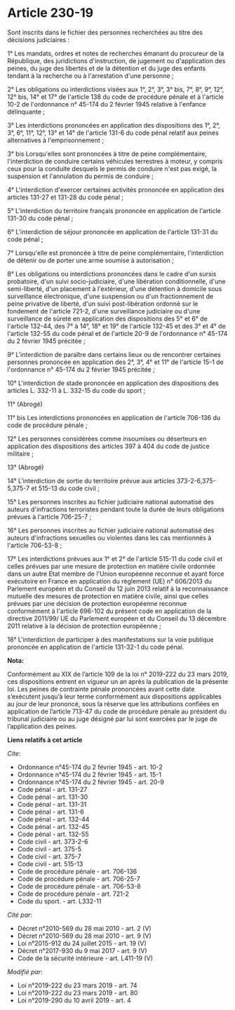 # Article 230-19

Sont inscrits dans le fichier des personnes recherchées au titre des décisions judiciaires :

1° Les mandats, ordres et notes de recherches émanant du procureur de la République, des juridictions d'instruction, de
jugement ou d'application des peines, du juge des libertés et de la détention et du juge des enfants tendant à la recherche
ou à l'arrestation d'une personne ;

2° Les obligations ou interdictions visées aux 1°, 2°, 3°, 3° bis, 7°, 8°, 9°, 12°, 12° bis, 14° et 17° de l'article 138 du
code de procédure pénale et à l'article 10-2 de l'ordonnance n° 45-174 du 2 février 1945 relative à l'enfance délinquante ;

3° Les interdictions prononcées en application des dispositions des 1°, 2°, 3°, 6°, 11°, 12°, 13° et 14° de l'article 131-6
du code pénal relatif aux peines alternatives à l'emprisonnement ;

3° bis Lorsqu'elles sont prononcées à titre de peine complémentaire, l'interdiction de conduire certains véhicules terrestres
à moteur, y compris ceux pour la conduite desquels le permis de conduire n'est pas exigé, la suspension et l'annulation du
permis de conduire ;

4° L'interdiction d'exercer certaines activités prononcée en application des articles 131-27 et 131-28 du code pénal ;

5° L'interdiction du territoire français prononcée en application de l'article 131-30 du code pénal ;

6° L'interdiction de séjour prononcée en application de l'article 131-31 du code pénal ;

7° Lorsqu'elle est prononcée à titre de peine complémentaire, l'interdiction de détenir ou de porter une arme soumise à
autorisation ;

8° Les obligations ou interdictions prononcées dans le cadre d'un sursis probatoire, d'un suivi socio-judiciaire, d'une
libération conditionnelle, d'une semi-liberté, d'un placement à l'extérieur, d'une détention à domicile sous surveillance
électronique, d'une suspension ou d'un fractionnement de peine privative de liberté, d'un suivi post-libération ordonné sur
le fondement de l'article 721-2, d'une surveillance judiciaire ou d'une surveillance de sûreté en application des
dispositions des 5° et 6° de l'article 132-44, des 7° à 14°, 18° et 19° de l'article 132-45 et des 3° et 4° de l'article
132-55 du code pénal et de l'article 20-9 de l'ordonnance n° 45-174 du 2 février 1945 précitée ;

9° L'interdiction de paraître dans certains lieux ou de rencontrer certaines personnes prononcée en application des 2°, 3°,
4° et 11° de l'article 15-1 de l'ordonnance n° 45-174 du 2 février 1945 précitée ;

10° L'interdiction de stade prononcée en application des dispositions des articles L. 332-11 à L. 332-15 du code du sport ;

11° (Abrogé)

11° bis Les interdictions prononcées en application de l'article 706-136 du code de procédure pénale ;

12° Les personnes considérées comme insoumises ou déserteurs en application des dispositions des articles 397 à 404 du code
de justice militaire ;

13° (Abrogé)

14° L'interdiction de sortie du territoire prévue aux articles 373-2-6,375-5,375-7 et 515-13 du code civil ;

15° Les personnes inscrites au fichier judiciaire national automatisé des auteurs d'infractions terroristes pendant toute la
durée de leurs obligations prévues à l'article 706-25-7 ;

16° Les personnes inscrites au fichier judiciaire national automatisé des auteurs d'infractions sexuelles ou violentes dans
les cas mentionnés à l'article 706-53-8 ;

17° Les interdictions prévues aux 1° et 2° de l'article 515-11 du code civil et celles prévues par une mesure de protection
en matière civile ordonnée dans un autre Etat membre de l'Union européenne reconnue et ayant force exécutoire en France en
application du règlement (UE) n° 606/2013 du Parlement européen et du Conseil du 12 juin 2013 relatif à la reconnaissance
mutuelle des mesures de protection en matière civile, ainsi que celles prévues par une décision de protection européenne
reconnue conformément à l'article 696-102 du présent code en application de la directive 2011/99/ UE du Parlement européen et
du Conseil du 13 décembre 2011 relative à la décision de protection européenne ;

18° L'interdiction de participer à des manifestations sur la voie publique prononcée en application de l'article 131-32-1 du
code pénal.

**Nota:**

Conformément au XIX de l’article 109 de la loi n° 2019-222 du 23 mars 2019, ces dispositions entrent en vigueur un an après
la publication de la présente loi. Les peines de contrainte pénale prononcées avant cette date s’exécutent jusqu’à leur terme
conformément aux dispositions applicables au jour de leur prononcé, sous la réserve que les attributions confiées en
application de l’article 713-47 du code de procédure pénale au président du tribunal judiciaire ou au juge désigné par lui
sont exercées par le juge de l’application des peines.

**Liens relatifs à cet article**

_Cite_:

  - Ordonnance n°45-174 du 2 février 1945 - art. 10-2
  - Ordonnance n°45-174 du 2 février 1945 - art. 15-1
  - Ordonnance n°45-174 du 2 février 1945 - art. 20-9
  - Code pénal - art. 131-27
  - Code pénal - art. 131-30
  - Code pénal - art. 131-31
  - Code pénal - art. 131-6
  - Code pénal - art. 132-44
  - Code pénal - art. 132-45
  - Code pénal - art. 132-55
  - Code civil - art. 373-2-6
  - Code civil - art. 375-5
  - Code civil - art. 375-7
  - Code civil - art. 515-13
  - Code de procédure pénale - art. 706-136
  - Code de procédure pénale - art. 706-25-7
  - Code de procédure pénale - art. 706-53-8
  - Code de procédure pénale - art. 721-2
  - Code du sport. - art. L332-11

_Cité par_:

  - Décret n°2010-569 du 28 mai 2010 - art. 2 (V)
  - Décret n°2010-569  du 28 mai 2010 - art. 9 (V)
  - Loi n°2015-912 du 24 juillet 2015 - art. 19 (V)
  - Décret n°2017-930 du 9 mai 2017 - art. 9 (V)
  - Code de la sécurité intérieure - art. L411-19 (V)

_Modifié par_:

  - Loi n°2019-222 du 23 mars 2019 - art. 74
  - Loi n°2019-222 du 23 mars 2019 - art. 80
  - Loi n°2019-290 du 10 avril 2019 - art. 4
